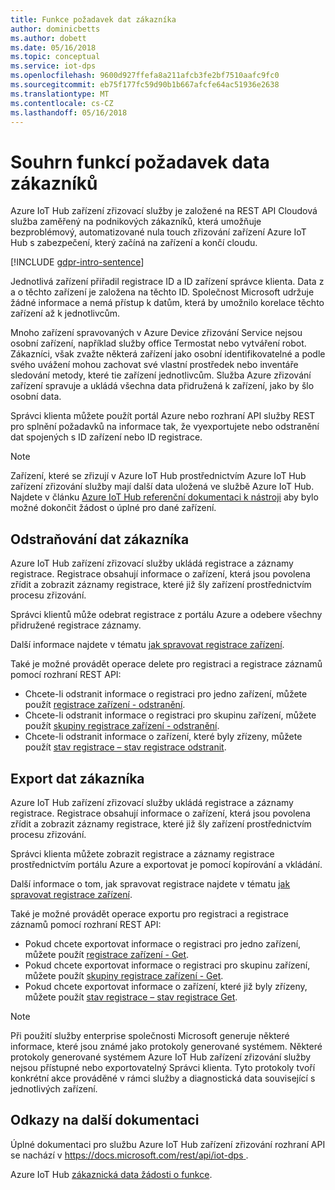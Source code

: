 ```yaml
---
title: Funkce požadavek dat zákazníka
author: dominicbetts
ms.author: dobett
ms.date: 05/16/2018
ms.topic: conceptual
ms.service: iot-dps
ms.openlocfilehash: 9600d927ffefa8a211afcb3fe2bf7510aafc9fc0
ms.sourcegitcommit: eb75f177fc59d90b1b667afcfe64ac51936e2638
ms.translationtype: MT
ms.contentlocale: cs-CZ
ms.lasthandoff: 05/16/2018
---
```

# <a name="summary-of-customer-data-request-features"></a>Souhrn funkcí požadavek data zákazníků

Azure IoT Hub zařízení zřizovací služby je založené na REST API Cloudová služba zaměřený na podnikových zákazníků, která umožňuje bezproblémový, automatizované nula touch zřizování zařízení Azure IoT Hub s zabezpečení, který začíná na zařízení a končí cloudu.

[!INCLUDE [gdpr-intro-sentence](../../includes/gdpr-intro-sentence.md)]

Jednotlivá zařízení přiřadil registrace ID a ID zařízení správce klienta. Data z a o těchto zařízení je založena na těchto ID. Společnost Microsoft udržuje žádné informace a nemá přístup k datům, která by umožnilo korelace těchto zařízení až k jednotlivcům.

Mnoho zařízení spravovaných v Azure Device zřizování Service nejsou osobní zařízení, například služby office Termostat nebo vytváření robot. Zákazníci, však zvažte některá zařízení jako osobní identifikovatelné a podle svého uvážení mohou zachovat své vlastní prostředek nebo inventáře sledování metody, které tie zařízení jednotlivcům. Služba Azure zřizování zařízení spravuje a ukládá všechna data přidružená k zařízení, jako by šlo osobní data.

Správci klienta můžete použít portál Azure nebo rozhraní API služby REST pro splnění požadavků na informace tak, že vyexportujete nebo odstranění dat spojených s ID zařízení nebo ID registrace.

> [!NOTE]
> Zařízení, které se zřizují v Azure IoT Hub prostřednictvím Azure IoT Hub zařízení zřizování služby mají další data uložená ve službě Azure IoT Hub. Najdete v článku [Azure IoT Hub referenční dokumentaci k nástroji](../iot-hub/iot-hub-customer-data-requests.md) aby bylo možné dokončit žádost o úplné pro dané zařízení.

## <a name="deleting-customer-data"></a>Odstraňování dat zákazníka

Azure IoT Hub zařízení zřizovací služby ukládá registrace a záznamy registrace. Registrace obsahují informace o zařízení, která jsou povolena zřídit a zobrazit záznamy registrace, které již šly zařízení prostřednictvím procesu zřizování.

Správci klientů může odebrat registrace z portálu Azure a odebere všechny přidružené registrace záznamy.

Další informace najdete v tématu [jak spravovat registrace zařízení](how-to-manage-enrollments.md).

Také je možné provádět operace delete pro registraci a registrace záznamů pomocí rozhraní REST API:

* Chcete-li odstranit informace o registraci pro jedno zařízení, můžete použít [registrace zařízení - odstranění](https://docs.microsoft.com/rest/api/iot-dps/deviceenrollment/delete).
* Chcete-li odstranit informace o registraci pro skupinu zařízení, můžete použít [skupiny registrace zařízení - odstranění](https://docs.microsoft.com/rest/api/iot-dps/deviceenrollmentgroup/delete).
* Chcete-li odstranit informace o zařízení, které byly zřízeny, můžete použít [stav registrace – stav registrace odstranit](https://docs.microsoft.com/rest/api/iot-dps/registrationstate/deleteregistrationstate).

## <a name="exporting-customer-data"></a>Export dat zákazníka

Azure IoT Hub zařízení zřizovací služby ukládá registrace a záznamy registrace. Registrace obsahují informace o zařízení, která jsou povolena zřídit a zobrazit záznamy registrace, které již šly zařízení prostřednictvím procesu zřizování.

Správci klienta můžete zobrazit registrace a záznamy registrace prostřednictvím portálu Azure a exportovat je pomocí kopírování a vkládání.

Další informace o tom, jak spravovat registrace najdete v tématu [jak spravovat registrace zařízení](how-to-manage-enrollments.md).

Také je možné provádět operace exportu pro registraci a registrace záznamů pomocí rozhraní REST API:

* Pokud chcete exportovat informace o registraci pro jedno zařízení, můžete použít [registrace zařízení - Get](https://docs.microsoft.com/rest/api/iot-dps/deviceenrollment/get).
* Pokud chcete exportovat informace o registraci pro skupinu zařízení, můžete použít [skupiny registrace zařízení - Get](https://docs.microsoft.com/rest/api/iot-dps/deviceenrollmentgroup/get).
* Pokud chcete exportovat informace o zařízení, které již byly zřízeny, můžete použít [stav registrace – stav registrace Get](https://docs.microsoft.com/rest/api/iot-dps/registrationstate/getregistrationstate).

> [!NOTE]
> Při použití služby enterprise společnosti Microsoft generuje některé informace, které jsou známé jako protokoly generované systémem. Některé protokoly generované systémem Azure IoT Hub zařízení zřizování služby nejsou přístupné nebo exportovatelný Správci klienta. Tyto protokoly tvoří konkrétní akce prováděné v rámci služby a diagnostická data související s jednotlivých zařízení.

## <a name="links-to-additional-documentation"></a>Odkazy na další dokumentaci

Úplné dokumentaci pro službu Azure IoT Hub zařízení zřizování rozhraní API se nachází v [ https://docs.microsoft.com/rest/api/iot-dps ](https://docs.microsoft.com/rest/api/iot-dps).

Azure IoT Hub [zákaznická data žádosti o funkce](../iot-hub/iot-hub-customer-data-requests.md).